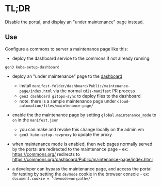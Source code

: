 # TL;DR

Disable the portal, and display an "under maintenance" page instead.

## Use

Configure a commons to server a maintenance page like this:

* deploy the dashboard service to the commons if not already running
```
gen3 kube-setup-dashboard
```

* deploy an "under maintenance" page to the [dashboard](./dashboard.md)
    - install `manifest-folder/dashboard/Public/maintenance-page/index.html` via the normal `cdis-manifest` PR process
    - `gen3 dashboard gitops-sync` to deploy files to the dashboard
    - note: there is a sample maintenance page under `cloud-automation/files/maintenance-page/`
* enable the the maintenance page by setting `global.maintenance_mode` to `on` in the `manifest.json`
    - you can make and revoke this change locally on the admin vm
    - `gen3 kube-setup-revproxy` to update the proxy

* when maintenance mode is enabled, then web pages normally served by the portal are redirected to the maintenance page - ex: https://commons.org/ redirects to https://commons.org/dashboard/Public/maintenance-page/index.html
* a developer can bypass the maintenance page, and access the portal for testing by setting the `devmode` cookie in the browser console - ex: `document.cookie = 'devmode=on;path=/'`

